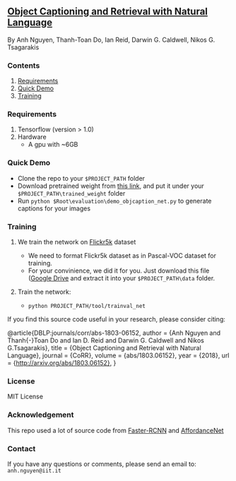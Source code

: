 ## [Object Captioning and Retrieval with Natural Language](https://arxiv.org/pdf/1803.06152.pdf)
By Anh Nguyen, Thanh-Toan Do, Ian Reid, Darwin G. Caldwell, Nikos G. Tsagarakis


### Contents
1. [Requirements](#requirements)
2. [Quick Demo](#demo)
3. [Training](#training)

### Requirements

1. Tensorflow (version > 1.0)
2. Hardware
	- A gpu with ~6GB


### Quick Demo
- Clone the repo to your `$PROJECT_PATH` folder
- Download pretrained weight from [this link](#), and put it under your `$PROJECT_PATH\trained_weight` folder
- Run `python $Root\evaluation\demo_objcaption_net.py` to generate captions for your images
	
	
### Training

1. We train the network on [Flickr5k](https://sites.google.com/site/objcaptioningretrieval/) dataset
	- We need to format Flickr5k dataset as in Pascal-VOC dataset for training.
	- For your convinience, we did it for you. Just download this file ([Google Drive](https://drive.google.com/file/d/1FIAvc9AsSGYEYQmvJ1zH51FhXPos8vEc/view?usp=sharing) and extract it into your `$PROJECT_PATH\data` folder.

2. Train the network:
	- `python PROJECT_PATH/tool/trainval_net`


If you find this source code useful in your research, please consider citing:

@article{DBLP:journals/corr/abs-1803-06152,
  author    = {Anh Nguyen and
               Thanh{-}Toan Do and
               Ian D. Reid and
               Darwin G. Caldwell and
               Nikos G.Tsagarakis},
  title     = {Object Captioning and Retrieval with Natural Language},
  journal   = {CoRR},
  volume    = {abs/1803.06152},
  year      = {2018},
  url       = {http://arxiv.org/abs/1803.06152},
}


### License
MIT License

### Acknowledgement
This repo used a lot of source code from [Faster-RCNN](https://github.com/rbgirshick/py-faster-rcnn) and [AffordanceNet](https://github.com/nqanh/affordance-net)


### Contact
If you have any questions or comments, please send an email to: `anh.nguyen@iit.it`


